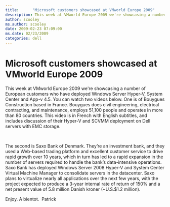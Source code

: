 ```yaml
---
title:      "Microsoft customers showcased at VMworld Europe 2009"
description: This week at VMworld Europe 2009 we're showcasing a number of European customers who have deployed Windows Server Hyper-V, System Center and App-v 4.5.
author: scooley
ms.author: scooley
date: 2009-02-23 07:09:00
ms.date: 02/23/2009
categories: dell
---
```

# Microsoft customers showcased at VMworld Europe 2009

This week at VMworld Europe 2009 we're showcasing a number of European customers who have deployed Windows Server Hyper-V, System Center and App-v 4.5. You can watch two videos below. One is of Bouygues Construction based in France. Bouygues does civil engineering, electrical contracting, and maintenance, employs 51,100 people and operates in more than 80 countries. This video is in French with English subtitles, and includes discussion of their Hyper-V and SCVMM deployment on Dell servers with EMC storage. 

 

The second is Saxo Bank of Denmark. They’re an investment bank, and they used a Web-based trading platform and excellent customer service to drive rapid growth over 10 years, which in turn has led to a rapid expansion in the number of servers required to handle the bank’s data-intensive operations. Saxo Bank has deployed Windows Server 2008 Hyper-V and System Center Virtual Machine Manager to consolidate servers in the datacenter. Saxo plans to virtualize nearly all applications over the next few years, with the project expected to produce a 3-year internal rate of return of 150% and a net present value of 5.8 million Danish kroner (~U.S.$1.2 million).

Enjoy. A bientot.  Patrick
